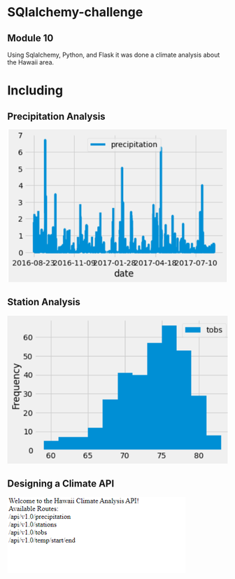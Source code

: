 # SQlalchemy-challenge

## Module 10

Using Sqlalchemy, Python, and Flask it was done a climate analysis about the Hawaii area.

# Including 

## Precipitation Analysis
![](https://github.com/Gilaine-UOT/sqlalchemy-challenge/blob/main/Images/Precipitation%20Analysis.PNG)


## Station Analysis

![](https://github.com/Gilaine-UOT/sqlalchemy-challenge/blob/main/Images/Sation%20Analysis.PNG)


## Designing a Climate API


![](https://github.com/Gilaine-UOT/sqlalchemy-challenge/blob/main/Images/Capture%20--.PNG)
